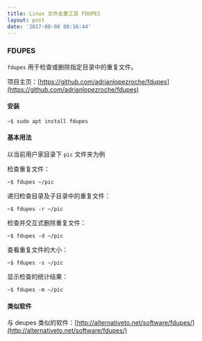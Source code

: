 ```yaml
---
title: Linux 文件去重工具 FDUPES
layout: post
date: '2017-08-08 08:16:44'
---
```


### FDUPES

`fdupes` 用于检查或删除指定目录中的重复文件。

项目主页：[https://github.com/adrianlopezroche/fdupes](https://github.com/adrianlopezroche/fdupes)

#### 安装

```
~$ sudo apt install fdupes
```

####  基本用法

以当前用户家目录下 `pic` 文件夹为例

检查重复文件：
```
~$ fdupes ~/pic
```

递归检查目录及子目录中的重复文件：
```
~$ fdupes -r ~/pic
```

检查并交互式删除重复文件：
```
~$ fdupes -d ~/pic
```

查看重复文件的大小：
```
~$ fdupes -s ~/pic
```

显示检查的统计结果：
```
~$ fdupes -m ~/pic
```

#### 类似软件

与 deupes 类似的软件：[http://alternativeto.net/software/fdupes/](http://alternativeto.net/software/fdupes/)
